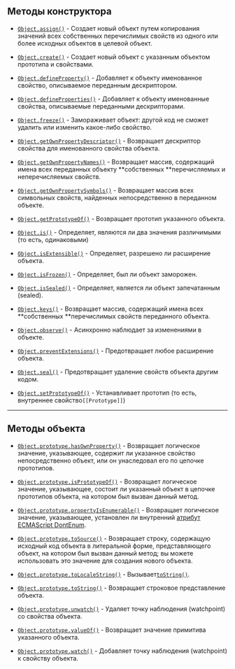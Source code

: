 ## Методы конструктора

* [`Object.assign()`](https://developer.mozilla.org/ru/docs/Web/JavaScript/Reference/Global_Objects/Object/assign) - Создает новый объект путем копирования значений всех собственных перечислимых свойств из одного или более исходных объектов в целевой объект.

* [`Object.create()`](https://developer.mozilla.org/ru/docs/Web/JavaScript/Reference/Global_Objects/Object/create) - Создает новый объект с указанным объектом прототипа и свойствами.

* [`Object.defineProperty()`](https://developer.mozilla.org/ru/docs/Web/JavaScript/Reference/Global_Objects/Object/defineProperty) - Добавляет к объекту именованное свойство, описываемое переданным дескриптором.

* [`Object.defineProperties()`](https://developer.mozilla.org/ru/docs/Web/JavaScript/Reference/Global_Objects/Object/defineProperties) - Добавляет к объекту именованные свойства, описываемые переданными дескрипторами.

* [`Object.freeze()`](https://developer.mozilla.org/ru/docs/Web/JavaScript/Reference/Global_Objects/Object/freeze) - Замораживает объект: другой код не сможет удалить или изменить какое-либо свойство.

* [`Object.getOwnPropertyDescriptor()`](https://developer.mozilla.org/ru/docs/Web/JavaScript/Reference/Global_Objects/Object/getOwnPropertyDescriptor) - Возвращает дескриптор свойства для именованного свойства объекта.

* [`Object.getOwnPropertyNames()`](https://developer.mozilla.org/ru/docs/Web/JavaScript/Reference/Global_Objects/Object/getOwnPropertyNames) - Возвращает массив, содержащий имена всех переданных объекту **собственных **перечисляемых и неперечисляемых свойств.

* [`Object.getOwnPropertySymbols()`](https://developer.mozilla.org/ru/docs/Web/JavaScript/Reference/Global_Objects/Object/getOwnPropertySymbols) - Возвращает массив всех символьных свойств, найденных непосредственно в переданном объекте.

* [`Object.getPrototypeOf()`](https://developer.mozilla.org/ru/docs/Web/JavaScript/Reference/Global_Objects/Object/getPrototypeOf) - Возвращает прототип указанного объекта.

* [`Object.is()`](https://developer.mozilla.org/ru/docs/Web/JavaScript/Reference/Global_Objects/Object/is) - Определяет, являются ли два значения различимыми \(то есть, одинаковыми\)

* [`Object.isExtensible()`](https://developer.mozilla.org/ru/docs/Web/JavaScript/Reference/Global_Objects/Object/isExtensible) - Определяет, разрешено ли расширение объекта.

* [`Object.isFrozen()`](https://developer.mozilla.org/ru/docs/Web/JavaScript/Reference/Global_Objects/Object/isFrozen) - Определяет, был ли объект заморожен.

* [`Object.isSealed()`](https://developer.mozilla.org/ru/docs/Web/JavaScript/Reference/Global_Objects/Object/isSealed) - Определяет, является ли объект запечатанным \(sealed\).

* [`Object.keys()`](https://developer.mozilla.org/ru/docs/Web/JavaScript/Reference/Global_Objects/Object/keys) - Возвращает массив, содержащий имена всех **собственных **перечислимых свойств переданного объекта.

* [`Object.observe()`](https://developer.mozilla.org/ru/docs/Web/JavaScript/Reference/Global_Objects/Object/observe) - Асинхронно наблюдает за изменениями в объекте.

* [`Object.preventExtensions()`](https://developer.mozilla.org/ru/docs/Web/JavaScript/Reference/Global_Objects/Object/preventExtensions) - Предотвращает любое расширение объекта.

* [`Object.seal()`](https://developer.mozilla.org/ru/docs/Web/JavaScript/Reference/Global_Objects/Object/seal) - Предотвращает удаление свойств объекта другим кодом.

* [`Object.setPrototypeOf()`](https://developer.mozilla.org/ru/docs/Web/JavaScript/Reference/Global_Objects/Object/setPrototypeOf) - Устанавливает прототип \(то есть, внутреннее свойство`[[Prototype]]`\)

---

## Методы объекта

* [`Object.prototype.hasOwnProperty()`](https://developer.mozilla.org/ru/docs/Web/JavaScript/Reference/Global_Objects/Object/hasOwnProperty) - Возвращает логическое значение, указывающее, содержит ли указанное свойство непосредственно объект, или он унаследовал его по цепочке прототипов.

* [`Object.prototype.isPrototypeOf()`](https://developer.mozilla.org/ru/docs/Web/JavaScript/Reference/Global_Objects/Object/isPrototypeOf) - Возвращает логическое значение, указывающее, состоит ли указанный объект в цепочке прототипов объекта, на котором был вызван данный метод.

* [`Object.prototype.propertyIsEnumerable()`](https://developer.mozilla.org/ru/docs/Web/JavaScript/Reference/Global_Objects/Object/propertyIsEnumerable) - Возвращает логическое значение, указывающее, установлен ли внутренний [атрибут ECMAScript DontEnum](https://developer.mozilla.org/ru/docs/ECMAScript_DontEnum_attribute).

* [`Object.prototype.toSource()`](https://developer.mozilla.org/ru/docs/Web/JavaScript/Reference/Global_Objects/Object/toSource) - Возвращает строку, содержащую исходный код объекта в литеральной форме, представляющего объект, на котором был вызван данный метод; вы можете использовать это значение для создания нового объекта.

* [`Object.prototype.toLocaleString()`](https://developer.mozilla.org/ru/docs/Web/JavaScript/Reference/Global_Objects/Object/toLocaleString) - Вызывает[`toString()`](https://developer.mozilla.org/ru/docs/Web/JavaScript/Reference/Global_Objects/Object/toString).

* [`Object.prototype.toString()`](https://developer.mozilla.org/ru/docs/Web/JavaScript/Reference/Global_Objects/Object/toString) - Возвращает строковое представление объекта.

* [`Object.prototype.unwatch()`](https://developer.mozilla.org/ru/docs/Web/JavaScript/Reference/Global_Objects/Object/unwatch)  - Удаляет точку наблюдения \(watchpoint\) со свойства объекта.

* [`Object.prototype.valueOf()`](https://developer.mozilla.org/ru/docs/Web/JavaScript/Reference/Global_Objects/Object/valueOf) - Возвращает значение примитива указанного объекта.

* [`Object.prototype.watch()`](https://developer.mozilla.org/ru/docs/Web/JavaScript/Reference/Global_Objects/Object/watch) - Добавляет точку наблюдения \(watchpoint\) к свойству объекта.



